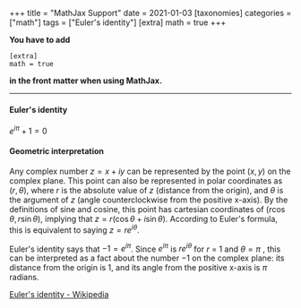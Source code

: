 +++
title = "MathJax Support"
date = 2021-01-03
[taxonomies]
categories = ["math"]
tags = ["Euler's identity"]
[extra]
math = true
+++

**You have to add**

```
[extra]
math = true
```

**in the front matter when using MathJax.**

---

#### Euler's identity

$e^{i\pi }+1=0$

#### Geometric interpretation

Any complex number $z=x+iy$ can be represented by the point $(x,y)$ on the complex plane. This point can also be represented in polar coordinates as $(r,\theta )$, where $r$ is the absolute value of $z$ (distance from the origin), and $\theta$  is the argument of $z$ (angle counterclockwise from the positive x-axis). By the definitions of sine and cosine, this point has cartesian coordinates of $(r\cos \theta ,r\sin \theta )$, implying that $z=r(\cos \theta +i\sin \theta )$. According to Euler's formula, this is equivalent to saying $z=re^{i\theta}$.

Euler's identity says that $-1=e^{i\pi }$. Since $e^{i\pi }$ is $re^{i\theta }$ for $r$ = 1 and $\theta =\pi$ , this can be interpreted as a fact about the number −1 on the complex plane: its distance from the origin is 1, and its angle from the positive x-axis is $\pi$ radians.

[Euler's identity \- Wikipedia](https://en.wikipedia.org/wiki/Euler%27s_identity)
